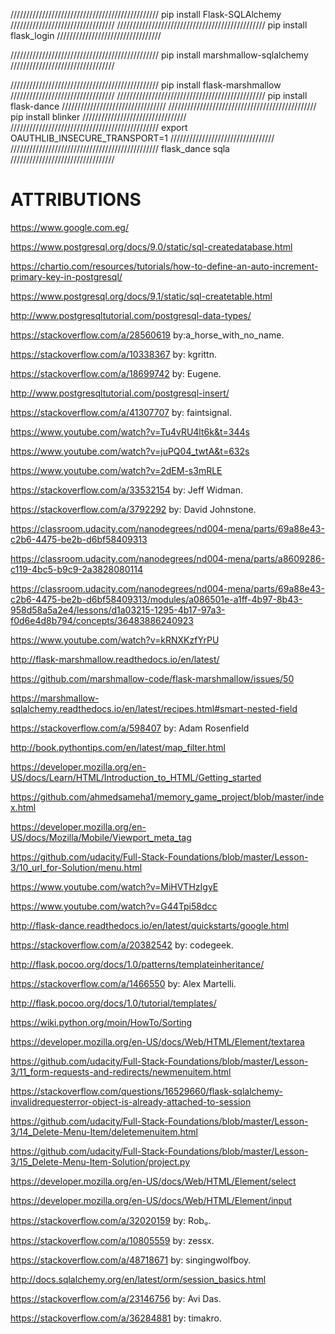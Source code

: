///////////////////////////////////////////////  pip install Flask-SQLAlchemy          /////////////////////////////////
///////////////////////////////////////////////  pip install flask_login          /////////////////////////////////

///////////////////////////////////////////////  pip install marshmallow-sqlalchemy          /////////////////////////////////

///////////////////////////////////////////////  pip install flask-marshmallow          /////////////////////////////////
///////////////////////////////////////////////  pip install flask-dance          /////////////////////////////////
///////////////////////////////////////////////  pip install blinker          /////////////////////////////////
///////////////////////////////////////////////  export OAUTHLIB_INSECURE_TRANSPORT=1          /////////////////////////////////
///////////////////////////////////////////////  flask_dance sqla          /////////////////////////////////

ATTRIBUTIONS
============

https://www.google.com.eg/

https://www.postgresql.org/docs/9.0/static/sql-createdatabase.html

https://chartio.com/resources/tutorials/how-to-define-an-auto-increment-primary-key-in-postgresql/

https://www.postgresql.org/docs/9.1/static/sql-createtable.html

http://www.postgresqltutorial.com/postgresql-data-types/

https://stackoverflow.com/a/28560619 by:a_horse_with_no_name.

https://stackoverflow.com/a/10338367 by: kgrittn.

https://stackoverflow.com/a/18699742 by: Eugene.

http://www.postgresqltutorial.com/postgresql-insert/

https://stackoverflow.com/a/41307707 by: faintsignal.

https://www.youtube.com/watch?v=Tu4vRU4lt6k&t=344s

https://www.youtube.com/watch?v=juPQ04_twtA&t=632s

https://www.youtube.com/watch?v=2dEM-s3mRLE

https://stackoverflow.com/a/33532154 by: Jeff Widman.

https://stackoverflow.com/a/3792292 by: David Johnstone.

https://classroom.udacity.com/nanodegrees/nd004-mena/parts/69a88e43-c2b6-4475-be2b-d6bf58409313

https://classroom.udacity.com/nanodegrees/nd004-mena/parts/a8609286-c119-4bc5-b9c9-2a3828080114

https://classroom.udacity.com/nanodegrees/nd004-mena/parts/69a88e43-c2b6-4475-be2b-d6bf58409313/modules/a086501e-a1ff-4b97-8b43-958d58a5a2e4/lessons/d1a03215-1295-4b17-97a3-f0d6e4d8b794/concepts/36483886240923

https://www.youtube.com/watch?v=kRNXKzfYrPU

http://flask-marshmallow.readthedocs.io/en/latest/

https://github.com/marshmallow-code/flask-marshmallow/issues/50

https://marshmallow-sqlalchemy.readthedocs.io/en/latest/recipes.html#smart-nested-field

https://stackoverflow.com/a/598407 by: Adam Rosenfield

http://book.pythontips.com/en/latest/map_filter.html

https://developer.mozilla.org/en-US/docs/Learn/HTML/Introduction_to_HTML/Getting_started

https://github.com/ahmedsameha1/memory_game_project/blob/master/index.html

https://developer.mozilla.org/en-US/docs/Mozilla/Mobile/Viewport_meta_tag

https://github.com/udacity/Full-Stack-Foundations/blob/master/Lesson-3/10_url_for-Solution/menu.html

https://www.youtube.com/watch?v=MiHVTHzIgyE

https://www.youtube.com/watch?v=G44Tpi58dcc

http://flask-dance.readthedocs.io/en/latest/quickstarts/google.html

https://stackoverflow.com/a/20382542 by: codegeek.

http://flask.pocoo.org/docs/1.0/patterns/templateinheritance/

https://stackoverflow.com/a/1466550 by: Alex Martelli.

http://flask.pocoo.org/docs/1.0/tutorial/templates/

https://wiki.python.org/moin/HowTo/Sorting

https://developer.mozilla.org/en-US/docs/Web/HTML/Element/textarea

https://github.com/udacity/Full-Stack-Foundations/blob/master/Lesson-3/11_form-requests-and-redirects/newmenuitem.html

https://stackoverflow.com/questions/16529660/flask-sqlalchemy-invalidrequesterror-object-is-already-attached-to-session

https://github.com/udacity/Full-Stack-Foundations/blob/master/Lesson-3/14_Delete-Menu-Item/deletemenuitem.html

https://github.com/udacity/Full-Stack-Foundations/blob/master/Lesson-3/15_Delete-Menu-Item-Solution/project.py

https://developer.mozilla.org/en-US/docs/Web/HTML/Element/select

https://developer.mozilla.org/en-US/docs/Web/HTML/Element/input

https://stackoverflow.com/a/32020159 by: Robᵩ.

https://stackoverflow.com/a/10805559 by: zessx.

https://stackoverflow.com/a/48718671 by: singingwolfboy.

http://docs.sqlalchemy.org/en/latest/orm/session_basics.html

https://stackoverflow.com/a/23146756 by: Avi Das.

https://stackoverflow.com/a/36284881 by: timakro.
